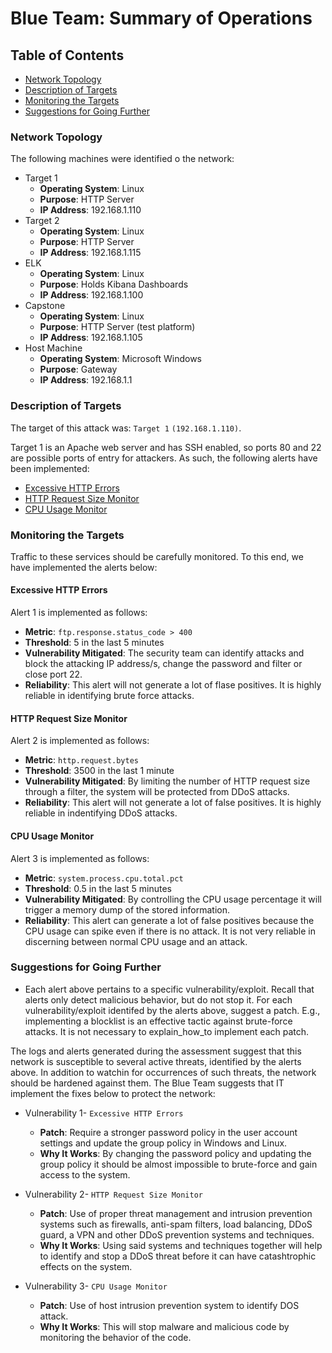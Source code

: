 # Blue Team: Summary of Operations

## Table of Contents
- [Network Topology](#network-topology)
- [Description of Targets](#description-of-targets)
- [Monitoring the Targets](#monitoring-the-targets)
- [Suggestions for Going Further](#suggestions-for-going-further)

### Network Topology

The following machines were identified o the network:

- Target 1
  - **Operating System**: Linux
  - **Purpose**: HTTP Server
  - **IP Address**: 192.168.1.110
- Target 2
  - **Operating System**: Linux
  - **Purpose**: HTTP Server
  - **IP Address**: 192.168.1.115
- ELK
  - **Operating System**: Linux
  - **Purpose**: Holds Kibana Dashboards
  - **IP Address**: 192.168.1.100
- Capstone
  - **Operating System**: Linux
  - **Purpose**: HTTP Server (test platform)
  - **IP Address**: 192.168.1.105
- Host Machine
  - **Operating System**: Microsoft Windows
  - **Purpose**: Gateway
  - **IP Address**: 192.168.1.1
  
### Description of Targets

The target of this attack was: `Target 1` `(192.168.1.110)`.

Target 1 is an Apache web server and has SSH enabled, so ports 80 and 22 are possible ports of entry for attackers. As such, the following alerts have been implemented:

* [Excessive HTTP Errors](#excessive-http-errors)
* [HTTP Request Size Monitor](#http-request-size-monitor)
* [CPU Usage Monitor](#cpu-usage-monitor)

### Monitoring the Targets

Traffic to these services should be carefully monitored. To this end, we have implemented the alerts below:

#### Excessive HTTP Errors

Alert 1 is implemented as follows:
  - **Metric**: `ftp.response.status_code > 400`
  - **Threshold**: 5 in the last 5 minutes
  - **Vulnerability Mitigated**: The security team can identify attacks and block the attacking IP address/s, change the password and filter or close port 22.
  - **Reliability**: This alert will not generate a lot of flase positives. It is highly reliable in identifying brute force attacks.
  
#### HTTP Request Size Monitor
Alert 2 is implemented as follows:
  - **Metric**: `http.request.bytes`
  - **Threshold**: 3500 in the last 1 minute
  - **Vulnerability Mitigated**: By limiting the number of HTTP request size through a filter, the system will be protected from DDoS attacks.
  - **Reliability**: This alert will not generate a lot of false positives. It is highly reliable in indentifying DDoS attacks.
  
#### CPU Usage Monitor
Alert 3 is implemented as follows:
  - **Metric**: `system.process.cpu.total.pct`
  - **Threshold**: 0.5 in the last 5 minutes
  - **Vulnerability Mitigated**: By controlling the CPU usage percentage it will trigger a memory dump of the stored information.
  - **Reliability**: This alert can generate a lot of false positives because the CPU usage can spike even if there is no attack. It is not very reliable in discerning between normal CPU usage and an attack.
  
### Suggestions for Going Further
- Each alert above pertains to a specific vulnerability/exploit. Recall that alerts only detect malicious behavior, but do not stop it. For each vulnerability/exploit identifed by the alerts above, suggest a patch. E.g., implementing a blocklist is an effective tactic against brute-force attacks. It is not necessary to explain_how_to implement each patch.

The logs and alerts generated during the assessment suggest that this network is susceptible to several active threats, identified by the alerts above. In addition to watchin for occurrences of such threats, the network should be hardened against them. The Blue Team suggests that IT implement the fixes below to protect the network:
- Vulnerability 1- `Excessive HTTP Errors`
  - **Patch**: Require a stronger password policy in the user account settings and update the group policy in Windows and Linux.
  - **Why It Works**: By changing the password policy and updating the group policy it should be almost impossible to brute-force and gain access to the system.

- Vulnerability 2- `HTTP Request Size Monitor`
  - **Patch**: Use of proper threat management and intrusion prevention systems such as firewalls, anti-spam filters, load balancing, DDoS guard, a VPN and other DDoS prevention systems and techniques.
  - **Why It Works**: Using said systems and techniques together will help to identify and stop a DDoS threat before it can have catashtrophic effects on the system.
  
- Vulnerability 3- `CPU Usage Monitor`
  - **Patch**: Use of host intrusion prevention system to identify DOS attack.
  - **Why It Works**: This will stop malware and malicious code by monitoring the behavior of the code.
